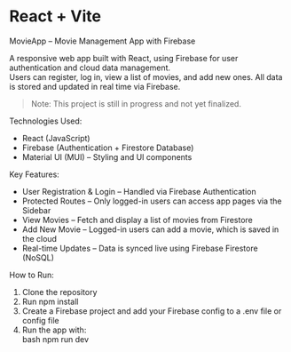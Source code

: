 # React + Vite
MovieApp – Movie Management App with Firebase

A responsive web app built with React, using Firebase for user authentication and cloud data management.  
Users can register, log in, view a list of movies, and add new ones. All data is stored and updated in real time via Firebase.

> Note: This project is still in progress and not yet finalized.

Technologies Used:
- React (JavaScript)
- Firebase (Authentication + Firestore Database)
- Material UI (MUI) – Styling and UI components

Key Features:
- User Registration & Login – Handled via Firebase Authentication
- Protected Routes – Only logged-in users can access app pages via the Sidebar
- View Movies – Fetch and display a list of movies from Firestore
- Add New Movie – Logged-in users can add a movie, which is saved in the cloud
- Real-time Updates – Data is synced live using Firebase Firestore (NoSQL)

How to Run:
1. Clone the repository  
2. Run npm install  
3. Create a Firebase project and add your Firebase config to a .env file or config file  
4. Run the app with:  
   bash
   npm run dev
